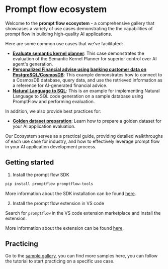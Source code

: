 # Prompt flow ecosystem

Welcome to the **prompt flow ecosystem** - a comprehensive gallery that showcases a variety of use cases demonstrating the the capabilities of prompt flow in building high-quality AI applications.

Here are some common use cases that we've facilitated:

* [**Evaluate semantic kernel planner**](./sample_gallery/evaluate_semantic_kernel_planner/Tutorial.md): This case demonstrates the evaluation of the Semantic Kernel Planner for superior control over AI agent's generation.
* [**Personalized Financial advise using banking customer data on PostgreSQL/CosmosDB**](./sample_gallery/database_querying/cosmosdb_postgresql/Tutorial.md): This example demonstrates how to connect to a CosmosDB database, query data, and use the retrieved information as a reference for AI-generated financial advice.
* [**Natural Language to SQL**](./sample_gallery/nl2sql/README.MD): This is an example for implementing Natural Language to SQL code generation on a sample database using PromptFlow and performing evaluation.

In addition, we also provide best practices for:

* [**Golden dataset preparation**](./sample_gallery/golden_dataset/copilot-golden-dataset-creation-guidance.md): Learn how to prepare a golden dataset for your AI application evaluation.

Our Ecosystem serves as a practical guide, providing detailed walkthroughs of each use case for industry, and how to effectively leverage prompt flow in your AI application development process.

## Getting started

1. Install the prompt flow SDK

```bash
pip install promptflow promptflow-tools
```

More information about the SDK installation can be found [here](https://github.com/microsoft/promptflow/tree/main#installation).

2. Install the prompt flow extension in VS code

Search for `promptflow` in the VS code extension marketplace and install the extension.

More information about the extension can be found [here](https://marketplace.visualstudio.com/items?itemName=prompt-flow.prompt-flow).

## Practicing
Go to the [sample gallery](./sample_gallery), you can find more samples here, you can follow the tutorial to start practicing on a specific use case.
